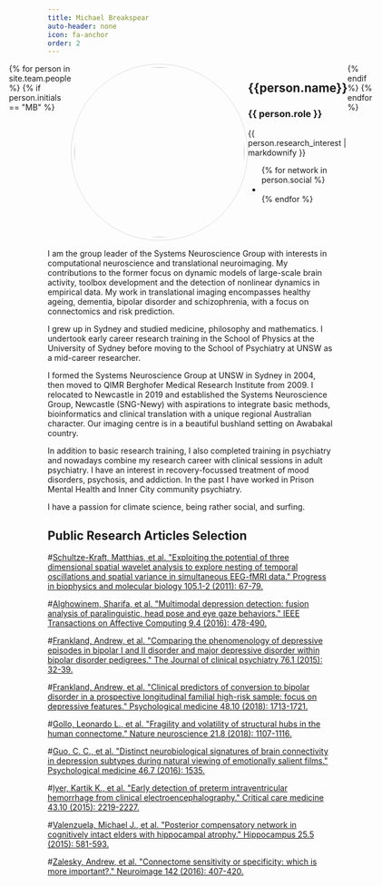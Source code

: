 ```yaml
---
title: Michael Breakspear
auto-header: none
icon: fa-anchor
order: 2
---
```

<head>
<style>
img.portrait {
  border-radius: 50%;
  width: 300px;
  border: 1px solid #ddd;
  padding: 5px;
}
.row {
  display: flex;
  justify-content: center;
}
</style>
</head>

<section>
  <div class="row">
  {% for person in site.team.people %}
	{% if person.initials == "MB" %}
	  <div class="col">
		<img class="portrait" src="{{ person.image }}" alt="">
	  </div> 
	  <div class="col">
	      <h2> {{person.name}} </h2>
              <h3> {{ person.role }} </h3>
		 {{ person.research_interest | markdownify }}
		 <ul class="icons">
		{% for network in person.social %}
		  <li><a href="{{- network.url -}}" class="{{ network.icon }} fa-2x"></a></li>
		{% endfor %}
		</ul>
	  </div> 
	{% endif %}
  {% endfor %}
  </div>
</section>

I am the group leader of the Systems Neuroscience Group with interests in computational neuroscience and translational neuroimaging. My contributions to the former focus on dynamic models of large-scale brain activity, toolbox development and the detection of nonlinear dynamics in empirical data. My work in translational imaging encompasses healthy ageing, dementia, bipolar disorder and schizophrenia, with a focus on connectomics and risk prediction.

I grew up in Sydney and studied medicine, philosophy and mathematics. I undertook early career research training in the School of Physics at the University of Sydney before moving to the School of Psychiatry at UNSW as a mid-career researcher.

I formed the Systems Neuroscience Group at UNSW in Sydney in 2004, then moved to QIMR Berghofer Medical Research Institute from 2009. I relocated to Newcastle in 2019 and established the Systems Neuroscience Group, Newcastle (SNG-Newy) with aspirations to integrate basic methods, bioinformatics and clinical translation with a unique regional Australian character. Our imaging centre is in a beautiful bushland setting on Awabakal country.

In addition to basic research training, I also completed training in psychiatry and nowadays combine my research career with clinical sessions in adult psychiatry. I have an interest in recovery-focussed treatment of mood disorders, psychosis, and addiction. In the past I have worked in Prison Mental Health and Inner City community psychiatry.

I have a passion for climate science, being rather social, and surfing.

## Public Research Articles Selection

#[Schultze-Kraft, Matthias, et al. "Exploiting the potential of three dimensional spatial wavelet analysis to explore nesting of temporal oscillations and spatial variance in simultaneous EEG-fMRI data." Progress in biophysics and molecular biology 105.1-2 (2011): 67-79.](../assets/articles/Schultze_11_threedwavelets.pdf)

#[Alghowinem, Sharifa, et al. "Multimodal depression detection: fusion analysis of paralinguistic, head pose and eye gaze behaviors." IEEE Transactions on Affective Computing 9.4 (2016): 478-490.](../assets/articles/Alghowinem_16_Multimodal.pdf)

#[Frankland, Andrew, et al. "Comparing the phenomenology of depressive episodes in bipolar I and II disorder and major depressive disorder within bipolar disorder pedigrees." The Journal of clinical psychiatry 76.1 (2015): 32-39.](../assets/articles/Frankland_15_Phenomenology.pdf)

#[Frankland, Andrew, et al. "Clinical predictors of conversion to bipolar disorder in a prospective longitudinal familial high-risk sample: focus on depressive features." Psychological medicine 48.10 (2018): 1713-1721.](../assets/articles/Frankland_15_Predictors.pdf)

#[Gollo, Leonardo L., et al. "Fragility and volatility of structural hubs in the human connectome." Nature neuroscience 21.8 (2018): 1107-1116.](../assets/articles/Gollo_18_Fragility.pdf)

#[Guo, C. C., et al. "Distinct neurobiological signatures of brain connectivity in depression subtypes during natural viewing of emotionally salient films." Psychological medicine 46.7 (2016): 1535.](../assets/articles/Guo_15_PsychMed.pdf)

#[Iyer, Kartik K., et al. "Early detection of preterm intraventricular hemorrhage from clinical electroencephalography." Critical care medicine 43.10 (2015): 2219-2227.](../assets/articles/Iyer_15_CCMed.pdf)

#[Valenzuela, Michael J., et al. "Posterior compensatory network in cognitively intact elders with hippocampal atrophy." Hippocampus 25.5 (2015): 581-593.](../assets/articles/Valenzuela_15_Hippocampus.pdf)

#[Zalesky, Andrew, et al. "Connectome sensitivity or specificity: which is more important?." Neuroimage 142 (2016): 407-420.](../assets/articles/Zalesky_16_sensitivity.pdf)

